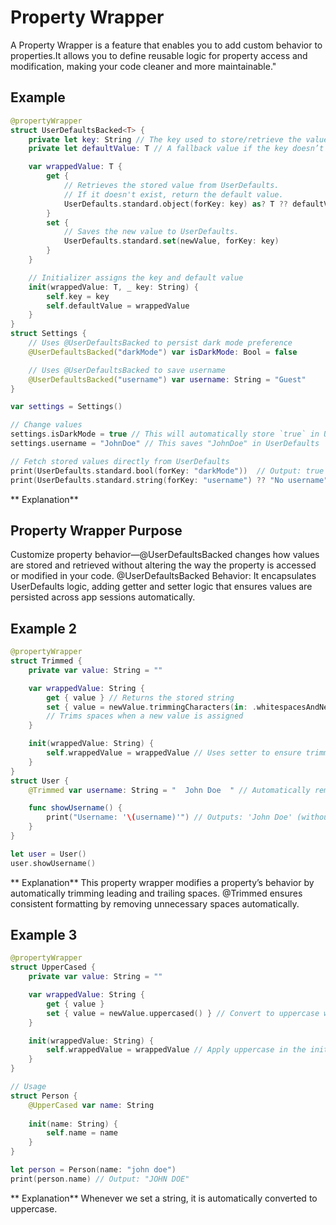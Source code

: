 # Property Wrapper
A Property Wrapper is a feature that enables you to add custom behavior to properties.It allows you to define reusable logic for property access and modification, making your code cleaner and more maintainable."

## Example

```swift
@propertyWrapper
struct UserDefaultsBacked<T> {
    private let key: String // The key used to store/retrieve the value in UserDefaults
    private let defaultValue: T // A fallback value if the key doesn’t exist

    var wrappedValue: T {
        get {
            // Retrieves the stored value from UserDefaults.
            // If it doesn't exist, return the default value.
            UserDefaults.standard.object(forKey: key) as? T ?? defaultValue
        }
        set {
            // Saves the new value to UserDefaults.
            UserDefaults.standard.set(newValue, forKey: key)
        }
    }

    // Initializer assigns the key and default value
    init(wrappedValue: T, _ key: String) {
        self.key = key
        self.defaultValue = wrappedValue
    }
}
struct Settings {
    // Uses @UserDefaultsBacked to persist dark mode preference
    @UserDefaultsBacked("darkMode") var isDarkMode: Bool = false

    // Uses @UserDefaultsBacked to save username
    @UserDefaultsBacked("username") var username: String = "Guest"
}

var settings = Settings() 

// Change values
settings.isDarkMode = true // This will automatically store `true` in UserDefaults
settings.username = "JohnDoe" // This saves "JohnDoe" in UserDefaults

// Fetch stored values directly from UserDefaults
print(UserDefaults.standard.bool(forKey: "darkMode"))  // Output: true
print(UserDefaults.standard.string(forKey: "username") ?? "No username")  // Output: "JohnDoe"


```

**  Explanation**

## Property Wrapper Purpose
 Customize property behavior—@UserDefaultsBacked changes how values are stored and retrieved without altering the way the property is accessed or modified in your code.
 @UserDefaultsBacked Behavior: It encapsulates UserDefaults logic, adding getter and setter logic that ensures values are persisted across app sessions automatically.

## Example 2 

```swift
@propertyWrapper
struct Trimmed {
    private var value: String = ""

    var wrappedValue: String {
        get { value } // Returns the stored string
        set { value = newValue.trimmingCharacters(in: .whitespacesAndNewlines) } 
        // Trims spaces when a new value is assigned
    }

    init(wrappedValue: String) {
        self.wrappedValue = wrappedValue // Uses setter to ensure trimming happens at initialization
    }
}
struct User {
    @Trimmed var username: String = "  John Doe  " // Automatically removes spaces

    func showUsername() {
        print("Username: '\(username)'") // Outputs: 'John Doe' (without spaces)
    }
}

let user = User()
user.showUsername()

```

**  Explanation**
This property wrapper modifies a property’s behavior by automatically trimming leading and trailing spaces.
@Trimmed ensures consistent formatting by removing unnecessary spaces automatically.

## Example 3 

```swift
@propertyWrapper
struct UpperCased {
    private var value: String = ""

    var wrappedValue: String {
        get { value }
        set { value = newValue.uppercased() } // Convert to uppercase when set
    }

    init(wrappedValue: String) {
        self.wrappedValue = wrappedValue // Apply uppercase in the initializer
    }
}

// Usage
struct Person {
    @UpperCased var name: String
    
    init(name: String) {
        self.name = name
    }
}

let person = Person(name: "john doe")
print(person.name) // Output: "JOHN DOE"


```

**  Explanation**
Whenever we set a string, it is automatically converted to uppercase.

